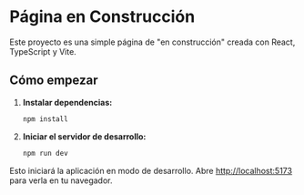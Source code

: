 # Página en Construcción

Este proyecto es una simple página de "en construcción" creada con React, TypeScript y Vite.

## Cómo empezar

1.  **Instalar dependencias:**

    ```bash
    npm install
    ```

2.  **Iniciar el servidor de desarrollo:**
    ```bash
    npm run dev
    ```

Esto iniciará la aplicación en modo de desarrollo. Abre [http://localhost:5173](http://localhost:5173) para verla en tu navegador.
